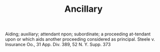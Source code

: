 ---
title: Ancillary
permalink: "/definitions/ancillary.html"
body: Aiding; auxiliary; attendant npon; subordinate; a proceeding at-tendant upon
  or which aids another proceeding considered as principal. Steele v. Insurance Oo.,
  31 App. Div. 389, 52 N. Y. Supp. 373
published_at: '2018-07-07'
layout: post
---
